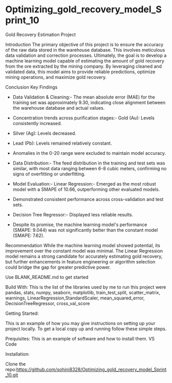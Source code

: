 # Optimizing_gold_recovery_model_Sprint_10

Gold Recovery Estimation Project

Introduction
The primary objective of this project is to ensure the accuracy of the raw data stored in the warehouse database. This involves meticulous data validation and correction processes. Ultimately, the goal is to develop a machine learning model capable of estimating the amount of gold recovery from the ore extracted by the mining company. By leveraging cleaned and validated data, this model aims to provide reliable predictions, optimize mining operations, and maximize gold recovery.

Conclusion
Key Findings
- Data Validation & Cleaning:- The mean absolute error (MAE) for the training set was approximately 9.30, indicating close alignment between the warehouse database and actual values.
- Concentration trends across purification stages:- Gold (Au): Levels consistently increased.
- Silver (Ag): Levels decreased.
- Lead (Pb): Levels remained relatively constant.

- Anomalies in the 0-20 range were excluded to maintain model accuracy.

- Data Distribution:- The feed distribution in the training and test sets was similar, with most data ranging between 6-8 cubic meters, confirming no signs of overfitting or underfitting.

- Model Evaluation:- Linear Regression:- Emerged as the most robust model with a SMAPE of 10.66, outperforming other evaluated models.
- Demonstrated consistent performance across cross-validation and test sets.

- Decision Tree Regressor:- Displayed less reliable results.

- Despite its promise, the machine learning model's performance (SMAPE: 9.044) was not significantly better than the constant model (SMAPE: 7.62).

Recommendation
While the machine learning model showed potential, its improvement over the constant model was minimal. The Linear Regression model remains a strong candidate for accurately estimating gold recovery, but further enhancements in feature engineering or algorithm selection could bridge the gap for greater predictive power.

Use BLANK_README.md to get started

Build With: This is the list of the libraries used by me to run this project were pandas, stats, numpy, seaborn, matplotlib, train_test_split, scatter_matrix, warnings, LinearRegression,StandardScaler, mean_squared_error,
DecisionTreeRegressor, cross_val_score

Getting Started:

This is an example of how you may give instructions on setting up your project locally. To get a local copy up and running follow these simple steps.

Prequisites: This is an example of software and how to install them. VS Code

Installation:

Clone the repo:https://github.com/sohini8328/Optimizing_gold_recovery_model_Sprint_10.git
